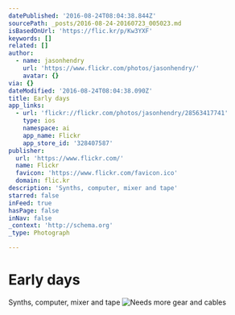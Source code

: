 ```yaml
---
datePublished: '2016-08-24T08:04:38.844Z'
sourcePath: _posts/2016-08-24-20160723_005023.md
isBasedOnUrl: 'https://flic.kr/p/Kw3YXF'
keywords: []
related: []
author:
  - name: jasonhendry
    url: 'https://www.flickr.com/photos/jasonhendry/'
    avatar: {}
via: {}
dateModified: '2016-08-24T08:04:38.090Z'
title: Early days
app_links:
  - url: 'flickr://flickr.com/photos/jasonhendry/28563417741'
    type: ios
    namespace: ai
    app_name: Flickr
    app_store_id: '328407587'
publisher:
  url: 'https://www.flickr.com/'
  name: Flickr
  favicon: 'https://www.flickr.com/favicon.ico'
  domain: flic.kr
description: 'Synths, computer, mixer and tape'
starred: false
inFeed: true
hasPage: false
inNav: false
_context: 'http://schema.org'
_type: Photograph

---
```

# Early days

Synths, computer, mixer and tape
![Needs more gear and cables](https://imgflo.herokuapp.com/graph/vahj1ThiexotieMo/bf51936635257c7aa81f2d87f662211c/noop.jpg?input=https%3A%2F%2Ffarm9.staticflickr.com%2F8016%2F28563417741_3c072531d2_b.jpg)